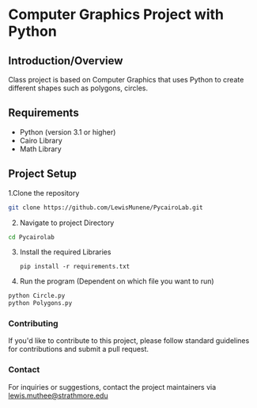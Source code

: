 # Computer Graphics Project with Python

## Introduction/Overview
Class project is based on Computer Graphics that uses Python to create different shapes such as polygons, circles.

## Requirements
- Python (version 3.1 or higher)
- Cairo Library
- Math Library

## Project Setup
1.Clone the repository
```bash
git clone https://github.com/LewisMunene/PycairoLab.git
```
2. Navigate to project Directory
```bash
cd Pycairolab
```
3. Install the required Libraries
   ```
   pip install -r requirements.txt
   ```
4. Run the program (Dependent on which file you want to run)
 ```bash
python Circle.py
python Polygons.py
```
### Contributing
If you'd like to contribute to this project, please follow standard guidelines for contributions and submit a pull request.

### Contact
For inquiries or suggestions, contact the project maintainers via lewis.muthee@strathmore.edu





